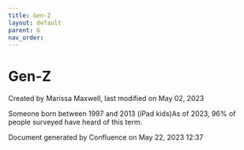 ```yaml
---
title: Gen-Z
layout: default
parent: G
nav_order:
---
```


# Gen-Z

Created by  Marissa Maxwell, last modified on May 02, 2023

Someone born between 1997 and 2013 (iPad kids)As of 2023, 96% of people surveyed have heard of this term.

Document generated by Confluence on May 22, 2023 12:37



